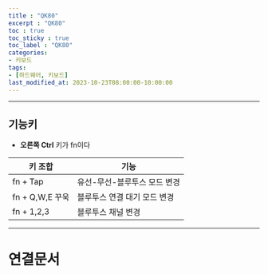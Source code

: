 ```yaml
---
title : "QK80"
excerpt : "QK80"
toc : true
toc_sticky : true
toc_label : "QK80"
categories:
- 키보드
tags:
- [하드웨어, 키보드]
last_modified_at: 2023-10-23T08:00:00-10:00:00
---
```

  
---
  
## 기능키
- **오른쪽 Ctrl** 키가 fn이다

| 키 조합          | 기능               |
| ------------- | ---------------- |
| fn + Tap      | 유선-무선-블루투스 모드 변경 |
| fn + Q,W,E 꾸욱 | 블루투스 연결 대기 모드 변경 |
| fn + 1,2,3    | 블루투스 채널 변경       |

---
  
# 연결문서
